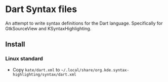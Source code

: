 Dart Syntax files
=================
An attempt to write syntax definitions for the Dart language.
Specifically for GtkSourceView and KSyntaxHighlighting.

## Install

### Linux standard

+ Copy `kate/dart.xml` to `~/.local/share/org.kde.syntax-highlighting/syntax/dart.xml`
